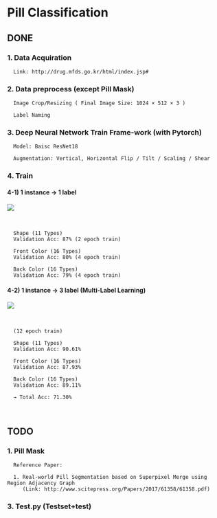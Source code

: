 # Pill Classification

## DONE

### 1. Data Acquiration

      Link: http://drug.mfds.go.kr/html/index.jsp#

### 2. Data preprocess (except Pill Mask)

      Image Crop/Resizing ( Final Image Size: 1024 × 512 × 3 )

      Label Naming

### 3. Deep Neural Network Train Frame-work (with Pytorch)

      Model: Baisc ResNet18
      
      Augmentation: Vertical, Horizontal Flip / Tilt / Scaling / Shear

### 4. Train 



#### 4-1) 1 instance → 1 label

![](https://i.imgur.com/yfpsIY4.png)

<br>

      Shape (11 Types) 
      Validation Acc: 87% (2 epoch train)

      Front Color (16 Types) 
      Validation Acc: 80% (4 epoch train)

      Back Color (16 Types)
      Validation Acc: 79% (4 epoch train)
      
#### 4-2) 1 instance → 3 label (Multi-Label Learning)

![](https://i.imgur.com/D9EF3iC.png)

<br>

      (12 epoch train)
      
      Shape (11 Types) 
      Validation Acc: 90.61% 

      Front Color (16 Types) 
      Validation Acc: 87.93% 

      Back Color (16 Types)
      Validation Acc: 89.11%

      → Total Acc: 71.30% 
<br>

## TODO 

### 1. Pill Mask 
      Reference Paper: 
      
      1. Real-world Pill Segmentation based on Superpixel Merge using Region Adjacency Graph
         (Link: http://www.scitepress.org/Papers/2017/61358/61358.pdf)



### 3. Test.py (Testset+test)
